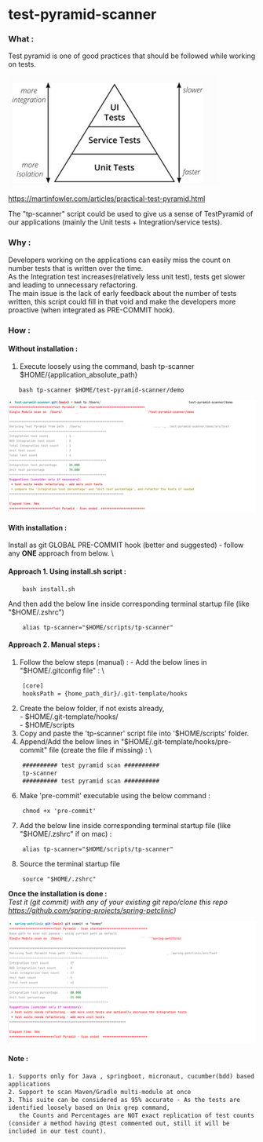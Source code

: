 # test-pyramid-scanner
### What :
Test pyramid is one of good practices that should be followed while working on tests.

![img.png](misc/tp.png)

https://martinfowler.com/articles/practical-test-pyramid.html

The "tp-scanner" script could be used to give us a sense of TestPyramid of our applications (mainly the Unit tests + Integration/service tests).

### Why :
Developers working on the applications can easily miss the count on number tests that is written over the time. \
As the Integration test increases(relatively less unit test), tests get slower and leading to unnecessary refactoring. \
The main issue is the lack of early feedback about the number of tests written, this script could fill in that void and make the developers more proactive (when integrated as PRE-COMMIT hook).

### How :
#### Without installation : 
1. Execute loosely using the command, bash tp-scanner $HOME/{application_absolute_path}
```
   bash tp-scanner $HOME/test-pyramid-scanner/demo
```   

   ![](misc/tp_demo_output.png)


#### With installation :
Install as git GLOBAL PRE-COMMIT hook (better and suggested) - follow any **ONE** approach from below. \

#### Approach 1. Using install.sh script :
```
    bash install.sh
```
And then add the below line inside corresponding terminal startup file (like "$HOME/.zshrc")
```
    alias tp-scanner="$HOME/scripts/tp-scanner"
```
#### Approach 2. Manual steps :
1. Follow the below steps (manual) :
         - Add the below lines in "$HOME/.gitconfig file" : \
```
    [core]
    hooksPath = {home_path_dir}/.git-template/hooks
```
2. Create the below folder, if not exists already, \
           - $HOME/.git-template/hooks/ \
           - $HOME/scripts
3. Copy and paste the 'tp-scanner' script file into '$HOME/scripts' folder.
4. Append/Add the below lines in "$HOME/.git-template/hooks/pre-commit" file (create the file if missing) : \
```
    ########## test pyramid scan ##########
    tp-scanner
    ########## test pyramid scan ##########
```
6. Make 'pre-commit' executable using the below command : 
```
    chmod +x 'pre-commit'
```
7. Add the below line inside corresponding terminal startup file (like "$HOME/.zshrc" if on mac) : 
```
    alias tp-scanner="$HOME/scripts/tp-scanner"
```
8. Source the terminal startup file
```
    source "$HOME/.zshrc"
```

**Once the installation is done :** \
_Test it (git commit) with any of your existing git repo/clone this repo https://github.com/spring-projects/spring-petclinic)_


<img src="misc/tp_pet_output.png"/>








#### Note : 
    1. Supports only for Java , springboot, micronaut, cucumber(bdd) based applications
    2. Support to scan Maven/Gradle multi-module at once
    3. This suite can be considered as 95% accurate - As the tests are identified loosely based on Unix grep command,
       the Counts and Percentages are NOT exact replication of test counts (consider a method having @test commented out, still it will be included in our test count).
